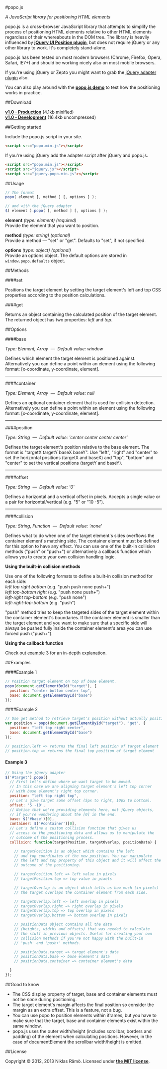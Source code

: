 #popo.js

*A JavaScript library for positioning HTML elements*

popo.js is a cross-browser JavaScript library that attempts to simplify the process of positioning HTML elements relative to other HTML elements regardless of their whereabouts in the DOM tree. The library is heavily influenced by **[jQuery UI Position plugin](http://jqueryui.com/position/)**, but does not require jQuery or any other library to work. It's completely stand-alone.

popo.js has been tested on most modern browsers (Chrome, Firefox, Opera, Safari, IE7+) and should be working nicely also on most mobile browsers.

If you're using jQuery or Zepto you might want to grab the [jQuery adapter plugin](jquery.popo.min.js) also.

You can also play around with the **[popo.js demo](http://codepen.io/niklasramo/pen/rBwbj)** to test how the positioning works in practice.

##Download

**[v1.0 - Production](popo.min.js)** (4.1kb minified)  
**[v1.0 - Development](popo.js)** (16.4kb uncompressed)

##Getting started

Include the popo.js script in your site.
```html
<script src="popo.min.js"></script>
```

If you're using jQuery add the adapter script after jQuery and popo.js.
```html
<script src="popo.min.js"></script>
<script src="jquery.js"></script>
<script src="jquery.popo.min.js"></script>
```

##Usage

```javascript
// The format
popo( element [, method ] [, options ] );

// and with the jQuery adapter
$( element ).popo( [, method ] [, options ] );
```

**element** *(type: element)* *(required)*   
Provide the element that you want to position.

**method** *(type: string)* *(optional)*   
Provide a method &mdash; "set" or "get". Defaults to "set", if not specified.

**options** *(type: object)* *(optional)*   
Provide an options object. The default options are stored in `window.popo.defaults` object.

##Methods

####set

Positions the target element by setting the target element's left and top CSS properties according to the position calculations.

####get

Returns an object containing the calculated position of the target element. The returned object has two properties: *left* and *top*.

##Options

####base

*Type: Element, Array &nbsp;&mdash;&nbsp; Default value: window*

Defines which element the target element is positioned against. Alternatively you can define a point within an element using the following format: [x-coordinate, y-coordinate, element].

---

####container

*Type: Element, Array &nbsp;&mdash;&nbsp; Default value: null*

Defines an optional container element that is used for collision detection. Alternatively you can define a point within an element using the following format: [x-coordinate, y-coordinate, element].

---

####position

*Type: String &nbsp;&mdash;&nbsp; Default value: 'center center center center'*

Defines the target element's position relative to the base element. The format is "targetX targetY baseX baseY". Use "left", "right" and "center" to set the horizontal positions (targetX and baseX) and "top", "bottom" and "center" to set the vertical positions (targetY and baseY).

---

####offset

*Type: String &nbsp;&mdash;&nbsp; Default value: '0'*

Defines a horizontal and a vertical offset in pixels. Accepts a single value or a pair for horizontal/vertical (e.g. "5" or "10 -5").

---

####collision

*Type: String, Function &nbsp;&mdash;&nbsp; Default value: 'none'*

Defines what to do when one of the target element's sides overflows the container element's matching side. The container element must be defined for this option to have any effect. You can use one of the built-in collision methods ("push" or "push+") or alternatively a callback function which allows you to create your own collision handling logic.

**Using the built-in collision methods**

Use one of the following formats to define a built-in collision method for each side:  
*left top right bottom* (e.g. "push push none push+")  
*left top-bottom right* (e.g. "push none push+")  
*left-right top-bottom* (e.g. "push none")  
*left-right-top-bottom* (e.g. "push")

"push" method tries to keep the targeted sides of the target element within the container element's boundaries. If the container element is smaller than the target element and you want to make sure that a specific side will always be pushed fully inside the container element's area you can use forced push ("push+").

**Using the callback function**

Check out [example 3](#example-3) for an in-depth explanation.

##Examples

####Example 1

```javascript
// Position target element on top of base element.
popo(document.getElementById("target"), {
  position: "center bottom center top",
  base: document.getElementById("base")
});
```

####Example 2

```javascript
// Use get method to retrieve target's position without actually positioning the target.
var position = popo(document.getElementById("target"), 'get', {
  position: "left top right center",
  base: document.getElementById("base")
});

// position.left => returns the final left position of target element 
// position.top => returns the final top position of target element
```

#### Example 3

```javascript
// Using the jQuery adapter
$('#target').popo({
  // First let's define where we want target to be moved.
  // In this case we are aligning target element's left top corner
  // with base element's right top corner.
  position: "left top right top",
  // Let's give target some offset (5px to right, 10px to bottom).
  offset: '5 -10',
  // Notice that we're providing elements here, not jQuery objects,
  // if you're wondering about the [0] in the end.
  base: $('#base')[0],
  container: $('#container')[0],
  // Let's define a custom collision function that gives us
  // access to the positioning data and allows us to manipulate the
  // outcome of the positioning process.
  collision: function(targetPosition, targetOverlap, positionData) {

    // targetPosition is an object which contains the left 
    // and top coordinates of the new position. You can manipulate
    // the left and top property of this object and it will affect the
    // outcome of the positioning.

    // targetPosition.left => left value in pixels
    // targetPosition.top => top value in pixels

    // targetOverlap is an object which tells us how much (in pixels)
    // the target overlaps the container element from each side.

    // targetOverlap.left => left overlap in pixels
    // targetOverlap.right => right overlap in pixels
    // targetOverlap.top => top overlap in pixels
    // targetOverlap.bottom => bottom overlap in pixels

    // positionData object contains all the data 
    // (heights, widths and offsets) that was needed to calculate
    // the stuff in previous objects. Useful for creating your own
    // collision methods if you're not happy with the built-in 
    // 'push' and 'push+' methods.

    // positionData.target => target element's data
    // positionData.base => base element's data
    // positionData.container => container element's data

  }
});
```

##Good to know

* The CSS display property of target, base and container elements must not be *none* during positioning.
* The target element's margin affects the final position so consider the margin as an extra offset. This is a feature, not a bug.
* You can use popo to position elements within iframes, but you have to make sure that the target, base and container elements exist within the same window.
* popo.js uses the outer width/height (includes scrollbar, borders and padding) of the element when calculating positions. However, in the case of documentElement the scrollbar width/height is omitted.

##License

Copyright &copy; 2012, 2013 Niklas Rämö. Licensed under **[the MIT license](LICENSE.md)**.
